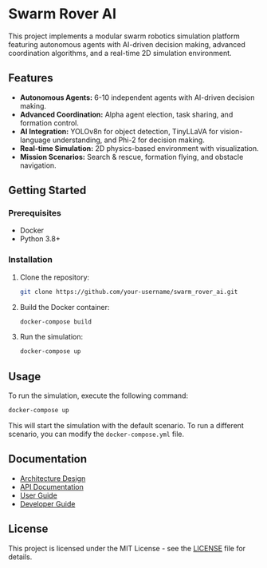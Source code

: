 # Swarm Rover AI

This project implements a modular swarm robotics simulation platform featuring autonomous agents with AI-driven decision making, advanced coordination algorithms, and a real-time 2D simulation environment.

## Features

*   **Autonomous Agents:** 6-10 independent agents with AI-driven decision making.
*   **Advanced Coordination:** Alpha agent election, task sharing, and formation control.
*   **AI Integration:** YOLOv8n for object detection, TinyLLaVA for vision-language understanding, and Phi-2 for decision making.
*   **Real-time Simulation:** 2D physics-based environment with visualization.
*   **Mission Scenarios:** Search & rescue, formation flying, and obstacle navigation.

## Getting Started

### Prerequisites

*   Docker
*   Python 3.8+

### Installation

1.  Clone the repository:
    ```bash
    git clone https://github.com/your-username/swarm_rover_ai.git
    ```
2.  Build the Docker container:
    ```bash
    docker-compose build
    ```
3.  Run the simulation:
    ```bash
    docker-compose up
    ```

## Usage

To run the simulation, execute the following command:

```bash
docker-compose up
```

This will start the simulation with the default scenario. To run a different scenario, you can modify the `docker-compose.yml` file.

## Documentation

*   [Architecture Design](docs/architecture_design.md)
*   [API Documentation](docs/API_DOCUMENTATION.md)
*   [User Guide](docs/USER_GUIDE.md)
*   [Developer Guide](docs/DEVELOPER_GUIDE.md)

## License

This project is licensed under the MIT License - see the [LICENSE](LICENSE) file for details.
